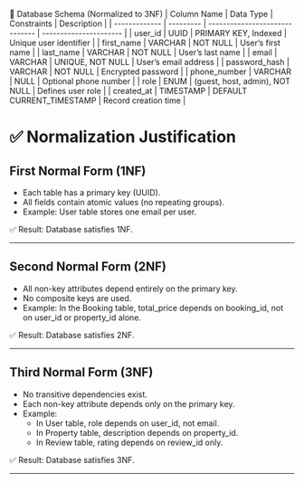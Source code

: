🧩 Database Schema (Normalized to 3NF)
| Column Name   | Data Type | Constraints                    | Description            |
| ------------- | --------- | ------------------------------ | ---------------------- |
| user_id       | UUID      | PRIMARY KEY, Indexed           | Unique user identifier |
| first_name    | VARCHAR   | NOT NULL                       | User’s first name      |
| last_name     | VARCHAR   | NOT NULL                       | User’s last name       |
| email         | VARCHAR   | UNIQUE, NOT NULL               | User’s email address   |
| password_hash | VARCHAR   | NOT NULL                       | Encrypted password     |
| phone_number  | VARCHAR   | NULL                           | Optional phone number  |
| role          | ENUM      | (guest, host, admin), NOT NULL | Defines user role      |
| created_at    | TIMESTAMP | DEFAULT CURRENT_TIMESTAMP      | Record creation time   |


# ✅ Normalization Justification

## First Normal Form (1NF)
- Each table has a primary key (UUID).
- All fields contain atomic values (no repeating groups).
- Example: User table stores one email per user.

✅ Result: Database satisfies 1NF.

---

## Second Normal Form (2NF)
- All non-key attributes depend entirely on the primary key.
- No composite keys are used.
- Example: In the Booking table, total_price depends on booking_id, not on user_id or property_id alone.

✅ Result: Database satisfies 2NF.

---

## Third Normal Form (3NF)
- No transitive dependencies exist.
- Each non-key attribute depends only on the primary key.
- Example:
  - In User table, role depends on user_id, not email.
  - In Property table, description depends on property_id.
  - In Review table, rating depends on review_id only.

✅ Result: Database satisfies 3NF.

---


